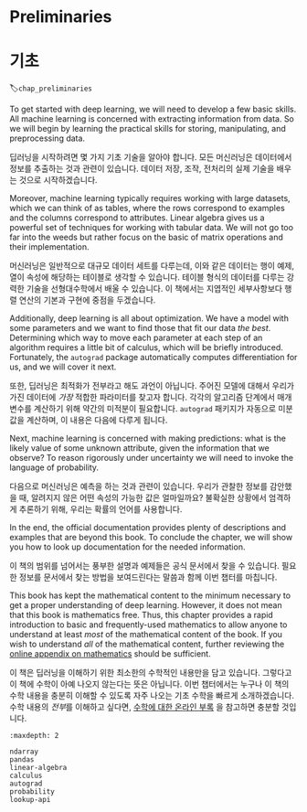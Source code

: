 #  Preliminaries

#  기초

:label:`chap_preliminaries`

To get started with deep learning, we will need to develop a few basic skills. All machine learning is concerned with extracting information from data. So we will begin by learning the practical skills for storing, manipulating, and preprocessing data.

딥러닝을 시작하려면 몇 가지 기초 기술을 알아야 합니다. 모든 머신러닝은 데이터에서 정보를 추출하는 것과 관련이 있습니다. 데이터 저장, 조작, 전처리의 실제 기술을 배우는 것으로 시작하겠습니다.



Moreover, machine learning typically requires working with large datasets, which we can think of as tables, where the rows correspond to examples and the columns correspond to attributes.
Linear algebra gives us a powerful set of techniques for working with tabular data.
We will not go too far into the weeds but rather focus on the basic of matrix operations and their implementation.

머신러닝은 일반적으로 대규모 데이터 세트를 다루는데, 이와 같은 데이터는 행이 예제, 열이 속성에 해당하는 테이블로 생각할 수 있습니다. 테이블 형식의 데이터를 다루는 강력한 기술을 선형대수학에서 배울 수 있습니다. 이 책에서는 지엽적인 세부사항보다 행렬 연산의 기본과 구현에 중점을 두겠습니다.



Additionally, deep learning is all about optimization. We have a model with some parameters and we want to find those that fit our data *the best*. Determining which way to move each parameter at each step of an algorithm requires a little bit of calculus, which will be briefly introduced. Fortunately, the `autograd` package automatically computes differentiation for us, and we will cover it next.

또한, 딥러닝은 최적화가 전부라고 해도 과언이 아닙니다. 주어진 모델에 대해서 우리가 가진 데이터에 *가장* 적합한 파라미터를 찾고자 합니다. 각각의 알고리즘 단계에서 매개 변수를 계산하기 위해 약간의 미적분이 필요합니다. `autograd` 패키지가 자동으로 미분값을 계산하며, 이 내용은 다음에 다루게 됩니다.



Next, machine learning is concerned with making predictions: what is the likely value of some unknown attribute, given the information that we observe? To reason rigorously under uncertainty we will need to invoke the language of probability.

다음으로 머신러닝은 예측을 하는 것과 관련이 있습니다. 우리가 관찰한 정보를 감안했을 때, 알려지지 않은 어떤 속성의 가능한 값은 얼마일까요? 불확실한 상황에서 엄격하게 추론하기 위해, 우리는 확률의 언어를 사용합니다.



In the end, the official documentation provides plenty of descriptions and examples that are beyond this book. To conclude the chapter, we will show you how to look up documentation for the needed information.

이 책의 범위를 넘어서는 풍부한 설명과 예제들은 공식 문서에서 찾을 수 있습니다. 필요한 정보를 문서에서 찾는 방법을 보여드린다는 말씀과 함께 이번 챕터를 마칩니다.



This book has kept the mathematical content to the minimum necessary to get a proper understanding of deep learning. However, it does not mean that this book is mathematics free. Thus, this chapter provides a rapid introduction to basic and frequently-used mathematics to allow anyone to understand at least *most* of the mathematical content of the book. If you wish to understand *all* of the mathematical content, further reviewing the [online appendix on mathematics](https://d2l.ai/chapter_appendix-mathematics-for-deep-learning/index.html) should be sufficient.

이 책은 딥러닝을 이해하기 위한 최소한의 수학적인 내용만을 담고 있습니다. 그렇다고 이 책에 수학이 아예 나오지 않는다는 뜻은 아닙니다. 이번 챕터에서는  누구나 이 책의 수학 내용을 충분히 이해할 수 있도록 자주 나오는 기초 수학을 빠르게 소개하겠습니다. 수학 내용의 *전부*를 이해하고 싶다면, [수학에 대한 온라인 부록](https://d2l.ai/chapter_appendix-mathematics-for-deep-learning/index.html) 을 참고하면 충분할 것입니다.



```toc
:maxdepth: 2

ndarray
pandas
linear-algebra
calculus
autograd
probability
lookup-api
```

